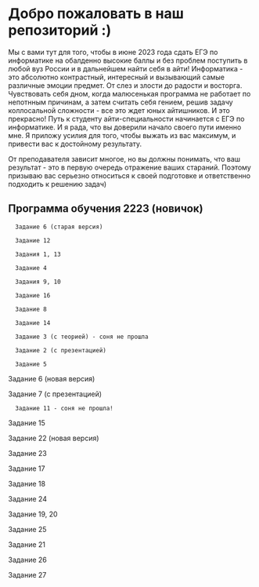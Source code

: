 # Добро пожаловать в наш репозиторий :) #
Мы с вами тут для того, чтобы в июне 2023 года сдать ЕГЭ по информатике на обалденно высокие баллы и без проблем поступить в любой вуз России и в дальнейшем найти себя в айти! Информатика - это абсолютно контрастный, интересный и вызывающий самые различные эмоции предмет. От слез и злости до радости и восторга. Чувствовать себя дном, когда малюсенькая программа не работает по непотнным причинам, а затем считать себя гением, решив задачу коллосальной сложности - все это ждет юных айтишников. И это прекрасно! 
Путь к студенту айти-специальности начинается с ЕГЭ по информатике. И я рада, что вы доверили начало своего пути именно мне. Я приложу усилия для того, чтобы выжать из вас максимум, и привести вас к достойному результату.

От преподавателя зависит многое, но вы должны понимать, что ваш результат - это в первую очередь отражение ваших стараний. Поэтому призываю вас серьезно относиться к своей подготовке и ответственно подходить к решению задач)

## Программа обучения 2223 (новичок) ##

      Задание 6 (старая версия)
      
      Задание 12

      Задания 1, 13

      Задание 4

      Задания 9, 10 

      Задание 16 
      
      Задание 8 
      
      Задание 14

      Задание 3 (с теорией) - соня не прошла

      Задание 2 (с презентацией)

      Задание 5 
      
Задание 6 (новая версия)

Задание 7 (с презентацией)

      Задание 11 - соня не прошла! 

Задание 15

Задание 22 (новая версия)

Задание 23

Задание 17

Задание 18

Задание 24

Задание 19, 20

Задание 25

Задание 21

Задание 26

Задание 27
